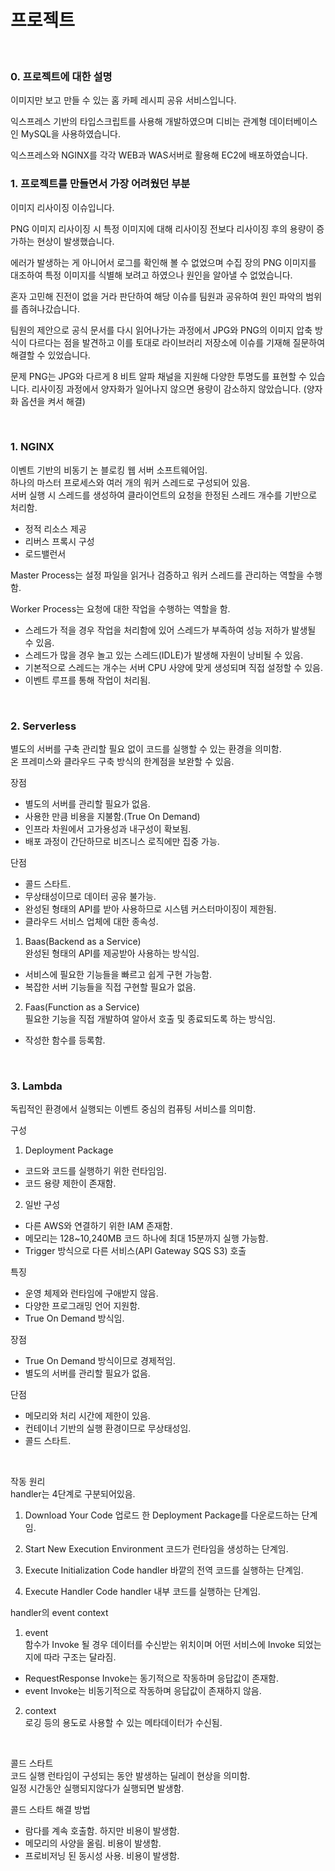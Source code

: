 # 프로젝트
<br>

### 0. 프로젝트에 대한 설명
이미지만 보고 만들 수 있는 홈 카페 레시피 공유 서비스입니다.

익스프레스 기반의 타입스크립트를 사용해 개발하였으며
디비는 관계형 데이터베이스인 MySQL을 사용하였습니다.

익스프레스와 NGINX를 각각 WEB과 WAS서버로 활용해 EC2에 배포하였습니다.

### 1. 프로젝트를 만들면서 가장 어려웠던 부분
이미지 리사이징 이슈입니다.

PNG 이미지 리사이징 시 특정 이미지에 대해 리사이징 전보다 리사이징 후의 용량이 증가하는 현상이 발생했습니다.

에러가 발생하는 게 아니어서 로그를 확인해 볼 수 없었으며 수집 장의 PNG 이미지를 대조하여 특정 이미지를 식별해 보려고 하였으나 원인을 알아낼 수 없었습니다.

혼자 고민해 진전이 없을 거라 판단하여 해당 이슈를 팀원과 공유하여 원인 파악의 범위를 좁혀나갔습니다.

팀원의 제안으로 공식 문서를 다시 읽어나가는 과정에서 JPG와 PNG의 이미지 압축 방식이 다르다는 점을 발견하고 이를 토대로 라이브러리 저장소에 이슈를 기재해 질문하여 해결할 수 있었습니다.

문제
PNG는 JPG와 다르게 8 비트 알파 채널을 지원해 다양한 투명도를 표현할 수 있습니다.
리사이징 과정에서 양자화가 일어나지 않으면 용량이 감소하지 않았습니다.
(양자화 옵션을 켜서 해결)

<br>

### 1. NGINX
이벤트 기반의 비동기 논 블로킹 웹 서버 소프트웨어임. <br>
하나의 마스터 프로세스와 여러 개의 워커 스레드로 구성되어 있음. <br>
서버 실행 시 스레드를 생성하여 클라이언트의 요청을 한정된 스레드 개수를 기반으로 처리함. <br>

- 정적 리소스 제공
- 리버스 프록시 구성
- 로드밸런서

Master Process는 설정 파일을 읽거나 검증하고 워커 스레드를 관리하는 역할을 수행함. <br>

Worker Process는 요청에 대한 작업을 수행하는 역할을 함. <br>

- 스레드가 적을 경우 작업을 처리함에 있어 스레드가 부족하여 성능 저하가 발생될 수 있음. <br>
- 스레드가 많을 경우 놀고 있는 스레드(IDLE)가 발생해 자원이 낭비될 수 있음. <br>
- 기본적으로 스레드는 개수는 서버 CPU 사양에 맞게 생성되며 직접 설정할 수 있음. <br> 
- 이벤트 루프를 통해 작업이 처리됨. <br>

<br>

### 2. Serverless
별도의 서버를 구축 관리할 필요 없이 코드를 실행할 수 있는 환경을 의미함. <br>
온 프레미스와 클라우드 구축 방식의 한계점을 보완할 수 있음. <br>

장점 <br>
- 별도의 서버를 관리할 필요가 없음.
- 사용한 만큼 비용을 지불함.(True On Demand)
- 인프라 차원에서 고가용성과 내구성이 확보됨.
- 배포 과정이 간단하므로 비즈니스 로직에만 집중 가능.

단점 <br>
- 콜드 스타트.
- 무상태성이므로 데이터 공유 불가능.
- 완성된 형태의 API를 받아 사용하므로 시스템 커스터마이징이 제한됨.
- 클라우드 서비스 업체에 대한 종속성.

1. Baas(Backend as a Service) <br>
완성된 형태의 API를 제공받아 사용하는 방식임. <br>

- 서비스에 필요한 기능들을 빠르고 쉽게 구현 가능함.
- 복잡한 서버 기능들을 직접 구현할 필요가 없음.

2. Faas(Function as a Service) <br>
필요한 기능을 직접 개발하여 알아서 호출 및 종료되도록 하는 방식임. <br>

- 작성한 함수를 등록함.

<br>

### 3. Lambda
독립적인 환경에서 실행되는 이벤트 중심의 컴퓨팅 서비스를 의미함. <br>

구성 <br>
1. Deployment Package
- 코드와 코드를 실행하기 위한 런타임임.
- 코드 용량 제한이 존재함.

2. 일반 구성
- 다른 AWS와 연결하기 위한 IAM 존재함.
- 메모리는 128~10,240MB 코드 하나에 최대 15분까지 실행 가능함.
- Trigger 방식으로 다른 서비스(API Gateway SQS S3) 호출

특징 <br>
- 운영 체제와 런타임에 구애받지 않음.
- 다양한 프로그래밍 언어 지원함.
- True On Demand 방식임.

장점 <br>
- True On Demand 방식이므로 경제적임.
- 별도의 서버를 관리할 필요가 없음.

단점 <br>
- 메모리와 처리 시간에 제한이 있음.
- 컨테이너 기반의 실행 환경이므로 무상태성임.
- 콜드 스타트.

<br>

작동 원리 <br>
handler는 4단계로 구분되어있음. <br>

1. Download Your Code
업로드 한 Deployment Package를 다운로드하는 단계임. <br>

2. Start New Execution Environment
코드가 런타임을 생성하는 단계임. <br>

3. Execute Initialization Code
handler 바깥의 전역 코드를 실행하는 단계임. <br>

4. Execute Handler Code
handler 내부 코드를 실행하는 단계임. <br>

handler의 event context <br>
1. event <br>
함수가 Invoke 될 경우 데이터를 수신받는 위치이며 어떤 서비스에 Invoke 되었는지에 따라 구조는 달라짐. <br>

- RequestResponse Invoke는 동기적으로 작동하며 응답값이 존재함.
- event Invoke는 비동기적으로 작동하며 응답값이 존재하지 않음.

2. context <br>
로깅 등의 용도로 사용할 수 있는 메타데이터가 수신됨. <br>

<br>

콜드 스타트 <br>
코드 실행 런타임이 구성되는 동안 발생하는 딜레이 현상을 의미함. <br>
일정 시간동안 실행되지않다가 실행되면 발생함. <br>

콜드 스타트 해결 방법 <br>
- 람다를 계속 호출함. 하지만 비용이 발생함. <br>
- 메모리의 사양을 올림. 비용이 발생함. <br>
- 프로비저닝 된 동시성 사용. 비용이 발생함. <br>








